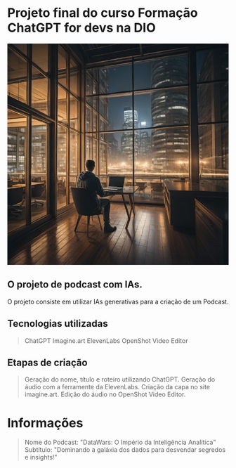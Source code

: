 # Projeto final do curso Formação ChatGPT for devs na DIO

![capa gerada por ia](output/2d528cc3-85e4-4794-aefa-7a8b6b50f5f2.png)


## O projeto de podcast com IAs.

O projeto consiste em utilizar IAs generativas para a criação de um Podcast.

## Tecnologias utilizadas

> ChatGPT
> Imagine.art
> ElevenLabs
> OpenShot Video Editor

## Etapas de criação

>  Geração do nome, título e roteiro utilizando ChatGPT.
>  Geração do áudio com a ferramente da ElevenLabs.
>  Criação da capa no site imagine.art.
>  Edição do áudio no OpenShot Video Editor.

# Informações

> Nome do Podcast: "DataWars: O Império da Inteligência Analítica"
> Subtítulo: "Dominando a galáxia dos dados para desvendar segredos e insights!"
